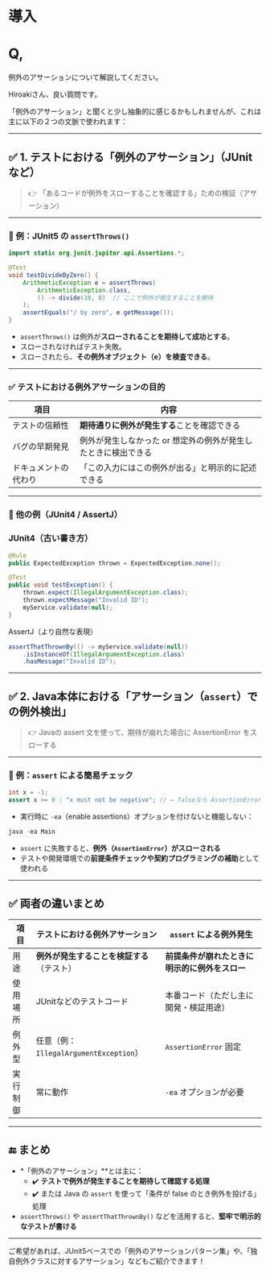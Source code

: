 # 導入

# Q,

例外のアサーションについて解説してください。

Hiroakiさん、良い質問です。

「例外のアサーション」と聞くと少し抽象的に感じるかもしれませんが、これは主に以下の２つの文脈で使われます：

---

## ✅ 1. **テストにおける「例外のアサーション」**（JUnitなど）

> 👉 「あるコードが例外をスローすることを確認する」ための検証（アサーション）
> 

---

### 🔸 例：JUnit5 の `assertThrows()`

```java
import static org.junit.jupiter.api.Assertions.*;

@Test
void testDivideByZero() {
    ArithmeticException e = assertThrows(
        ArithmeticException.class,
        () -> divide(10, 0)  // ここで例外が発生することを期待
    );
    assertEquals("/ by zero", e.getMessage());
}
```

- `assertThrows()` は例外が**スローされることを期待して成功とする**。
- スローされなければテスト失敗。
- スローされたら、**その例外オブジェクト（e）を検査できる**。

---

### ✅ テストにおける例外アサーションの目的

| 項目 | 内容 |
| --- | --- |
| テストの信頼性 | **期待通りに例外が発生する**ことを確認できる |
| バグの早期発見 | 例外が発生しなかった or 想定外の例外が発生したときに検出できる |
| ドキュメントの代わり | 「この入力にはこの例外が出る」と明示的に記述できる |

---

### 🔸 他の例（JUnit4 / AssertJ）

### JUnit4（古い書き方）

```java
@Rule
public ExpectedException thrown = ExpectedException.none();

@Test
public void testException() {
    thrown.expect(IllegalArgumentException.class);
    thrown.expectMessage("Invalid ID");
    myService.validate(null);
}
```

AssertJ（より自然な表現）

```java
assertThatThrownBy(() -> myService.validate(null))
    .isInstanceOf(IllegalArgumentException.class)
    .hasMessage("Invalid ID");
```

---

## ✅ 2. **Java本体における「アサーション（`assert`）での例外検出」**

> 👉 Javaの assert 文を使って、期待が崩れた場合に AssertionError をスローする
> 

---

### 🔸 例：`assert` による簡易チェック

```java
int x = -1;
assert x >= 0 : "x must not be negative"; // ← falseなら AssertionError 発生
```

- 実行時に `-ea`（enable assertions）オプションを付けないと機能しない：

```java
java -ea Main
```

- `assert` に失敗すると、**例外（`AssertionError`）がスローされる**
- テストや開発環境での**前提条件チェックや契約プログラミングの補助**として使われる

---

## ✅ 両者の違いまとめ

| 項目 | テストにおける例外アサーション | `assert` による例外発生 |
| --- | --- | --- |
| 用途 | **例外が発生することを検証する**（テスト） | **前提条件が崩れたときに明示的に例外をスロー** |
| 使用場所 | JUnitなどのテストコード | 本番コード（ただし主に開発・検証用途） |
| 例外型 | 任意（例：`IllegalArgumentException`） | `AssertionError` 固定 |
| 実行制御 | 常に動作 | `-ea` オプションが必要 |

---

## 🔚 まとめ

- *「例外のアサーション」**とは主に：
    - ✔️ **テストで例外が発生することを期待して確認する処理**
    - ✔️ または Java の `assert` を使って「条件が false のとき例外を投げる」処理
- `assertThrows()` や `assertThatThrownBy()` などを活用すると、**堅牢で明示的なテストが書ける**

---

ご希望があれば、JUnit5ベースでの「例外のアサーションパターン集」や、「独自例外クラスに対するアサーション」などもご紹介できます！